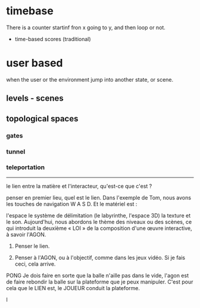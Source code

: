 
# timebase
There is a counter startinf fron x going to y, and then loop or not.

- time-based scores (traditional)


# user based

when the user or the environment jump into another state, or scene. 

## levels - scenes
## topological spaces 
### gates 
### tunnel 
### teleportation 


---
le lien entre la matière et l'interacteur, qu'est-ce que c'est ?

penser en premier lieu, quel est le lien. 
Dans l'exemple de Tom, nous avons les touches de navigation W A S D. Et le matériel est :

l'espace
le système de délimitation (le labyrinthe, l'espace 3D)
la texture et le son. 
Aujourd'hui, nous abordons le thème des niveaux ou des scènes, ce qui introduit la deuxième « LOI » de la composition d'une œuvre interactive, à savoir l'AGON. 

1) Penser le lien.
2. Penser à l'AGON, ou à l'objectif, comme dans les jeux vidéo. Si je fais ceci, cela arrive. 

PONG
Je dois faire en sorte que la balle n'aille pas dans le vide, l'agon est de faire rebondir la balle sur la plateforme que je peux manipuler. C'est pour cela que le LIEN est, le JOUEUR conduit la plateforme. 

l
